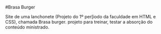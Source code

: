 #Brasa Burger

Site de uma lanchonete (Projeto do 1º per[iodo da faculdade em HTML e CSS), chamada Brasa burger. projeto para treinar, testar a absorção do conteúdo ministrado.
